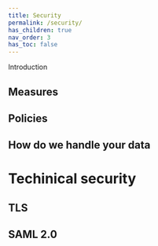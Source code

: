 ```yaml
---
title: Security
permalink: /security/
has_children: true
nav_order: 3
has_toc: false
---
```

Introduction

## Measures
## Policies
## How do we handle your data

# Techinical security
## TLS
## SAML 2.0
